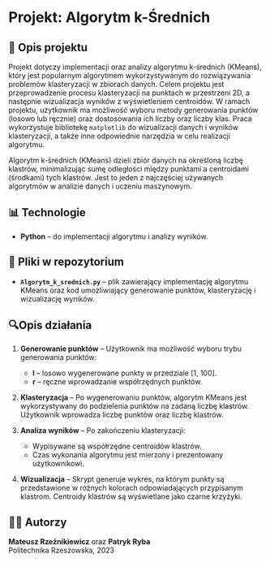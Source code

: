 # Projekt: Algorytm k-Średnich

## 📌 Opis projektu
Projekt dotyczy implementacji oraz analizy algorytmu k-średnich (KMeans), który jest popularnym algorytmem wykorzystywanym do rozwiązywania problemów klasteryzacji w zbiorach danych. Celem projektu jest przeprowadzenie procesu klasteryzacji na punktach w przestrzeni 2D, a następnie wizualizacja wyników z wyświetleniem centroidów. W ramach projektu, użytkownik ma możliwość wyboru metody generowania punktów (losowo lub ręcznie) oraz dostosowania ich liczby oraz liczby klas. Praca wykorzystuje bibliotekę `matplotlib` do wizualizacji danych i wyników klasteryzacji, a także inne odpowiednie narzędzia w celu realizacji algorytmu.

Algorytm k-średnich (KMeans) dzieli zbiór danych na określoną liczbę klastrów, minimalizując sumę odległości między punktami a centroidami (środkami) tych klastrów. Jest to jeden z najczęściej używanych algorytmów w analizie danych i uczeniu maszynowym.

## 📊 Technologie
- **Python** – do implementacji algorytmu i analizy wyników.

## 📁 Pliki w repozytorium
- **`Algorytm_k_srednich.py`** – plik zawierający implementację algorytmu KMeans oraz kod umożliwiający generowanie punktów, klasteryzację i wizualizację wyników.

## 🔍Opis działania

1. **Generowanie punktów** – Użytkownik ma możliwość wyboru trybu generowania punktów:
   - **l** – losowo wygenerowane punkty w przedziale [1, 100].
   - **r** – ręczne wprowadzanie współrzędnych punktów.
  
2. **Klasteryzacja** – Po wygenerowaniu punktów, algorytm KMeans jest wykorzystywany do podzielenia punktów na zadaną liczbę klastrów. Użytkownik wprowadza liczbę punktów oraz liczbę klastrów.

3. **Analiza wyników** – Po zakończeniu klasteryzacji:
   - Wypisywane są współrzędne centroidów klastrów.
   - Czas wykonania algorytmu jest mierzony i prezentowany użytkownikowi.
  
4. **Wizualizacja** – Skrypt generuje wykres, na którym punkty są przedstawione w różnych kolorach odpowiadających przypisanym klastrom. Centroidy klastrów są wyświetlane jako czarne krzyżyki.

## 👨‍💻 Autorzy
**Mateusz Rzeźnikiewicz** oraz **Patryk Ryba**  
Politechnika Rzeszowska, 2023  

